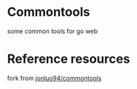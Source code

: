 # Commontools
some common tools for go web
# Reference resources
fork from [jonluo94/commontools](https://github.com/jonluo94/commontools)

